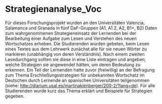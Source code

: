# Strategienanalyse_Voc

Für dieses Forschungsprojekt wurden an den Universitäten Valencia, Salamanca und Granada in fünf DaF-Gruppen (A1, A1.2, A2, B1+, B2) Daten zum wahrgenommenen Strategieneinsatz der Lernenden bei der Bearbeitung einer Aufgabe zum Lesen und Verstehen des neuen Wortschatzes erhoben. Die Studierenden wurden gebeten, beim Lesen eines Textes aus dem Lehrwerk zunächst alle für sie neuen Wörter zu markieren (unabhängig von deren Verständnis). Nach einem zweiten Lesedurchgang sollten sie diese in eine Liste eintragen und angeben, welche Strategien sie angewendet hätten, um deren Bedeutung zu erkennen. Ein Teil der Lernenden hatte zuvor (freiwillig) an der Befragung zum Thema Erschließungsstrategien für unbekannten Wortschatz im Deutschen durch Lernende an spanischen Universitäten teilgenommen (siehe: http://diarium.usal.es/martinakienberger/200-2/?lang=de). Für alle Studierenden wurde kurz das Thema erklärt und Beispiele für Strategien gegeben.

